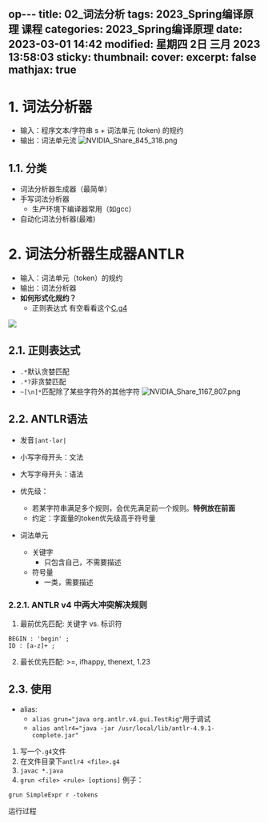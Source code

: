 op---
title: 02_词法分析
tags: 2023_Spring编译原理  课程
categories: 2023_Spring编译原理 
date:  2023-03-01 14:42
modified:  星期四 2日 三月 2023 13:58:03
sticky:
thumbnail:
cover: 
excerpt: false
mathjax: true
---



# 1. 词法分析器
- 输入：程序文本/字符串 s + 词法单元 (token) 的规约
- 输出：词法单元流
![NVIDIA_Share_845_318.png](https://chillcharlie-img.oss-cn-hangzhou.aliyuncs.com/imgae/2023/03/01/0b8af0fabf500f77c5933bf72e3b2360_NVIDIA_Share_845_318.png)

## 1.1. 分类
- 词法分析器生成器（最简单）
- 手写词法分析器
	- 生产环境下编译器常用（如gcc）
- 自动化词法分析器(最难)

# 2. 词法分析器生成器ANTLR
- 输入：词法单元（token）的规约
- 输出：词法分析器
- **如何形式化规约？**
	- 正则表达式
有空看看这个[C.g4](https://github.com/antlr/grammars-v4/blob/master/c/C.g4)


![](https://chillcharlie-img.oss-cn-hangzhou.aliyuncs.com/Screenshot%20from%202023-03-06%2012-00-44.png)
## 2.1. 正则表达式
- `.*`默认贪婪匹配
- `.*?`非贪婪匹配
- `~[\n]*`匹配除了某些字符外的其他字符
![NVIDIA_Share_1167_807.png](https://chillcharlie-img.oss-cn-hangzhou.aliyuncs.com/imgae/2023/03/01/f8c6620382eb9a86fea34c22c9a4370f_NVIDIA_Share_1167_807.png)



## 2.2. ANTLR语法
- 发音`|ant-lər|`
- 小写字母开头：文法
- 大写字母开头：语法
- 优先级：
	- 若某字符串满足多个规则，会优先满足前一个规则。**特例放在前面**
	- 约定：字面量的token优先级高于符号量

- 词法单元
	- 关键字
		- 只包含自己，不需要描述
	- 符号量
		- 一类，需要描述
### 2.2.1. ANTLR v4 中两大冲突解决规则
1. 最前优先匹配: 关键字 vs. 标识符
```g4
BEGIN : 'begin' ;
ID : [a-z]+ ;
```
2. 最长优先匹配: >=, ifhappy, thenext, 1.23

## 2.3. 使用
- alias:
	- `alias grun="java org.antlr.v4.gui.TestRig"`用于调试
	- `alias antlr4="java -jar /usr/local/lib/antlr-4.9.1-complete.jar"`
1. 写一个`.g4`文件
2. 在文件目录下`antlr4 <file>.g4`
3. `javac *.java`
4. `grun <file> <rule> [options]`
例子：
```shell
grun SimpleExpr r -tokens
```

运行过程
